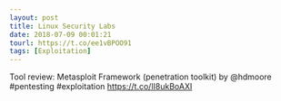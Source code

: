 ```yaml
---
layout: post
title: Linux Security Labs
date: 2018-07-09 00:01:21
tourl: https://t.co/ee1vBPOO91
tags: [Exploitation]
---
```

Tool review: Metasploit Framework (penetration toolkit) by @hdmoore #pentesting #exploitation https://t.co/lI8ukBoAXI